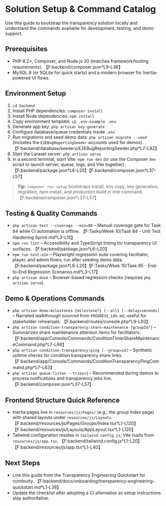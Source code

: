 # Solution Setup & Command Catalog

Use this guide to bootstrap the transparency solution locally and understand the commands available for development, testing, and demo support.

## Prerequisites
- PHP 8.2+, Composer, and Node.js 20 (matches framework/tooling requirements). 【F:backend/composer.json†L9-L36】
- MySQL 8 (or SQLite for quick starts) and a modern browser for Inertia-powered UI flows.

## Environment Setup
1. `cd backend`
2. Install PHP dependencies: `composer install`
3. Install Node dependencies: `npm install`
4. Copy environment template: `cp .env.example .env`
5. Generate app key: `php artisan key:generate`
6. Configure database/queue credentials inside `.env`
7. Run migrations and seed demo data: `php artisan migrate --seed` (includes the `E2EBugReportingSeeder` accounts used for demos). 【F:backend/database/seeders/E2EBugReportingSeeder.php†L7-L82】
8. Start the Laravel server: `php artisan serve`
9. In a second terminal, start Vite: `npm run dev` (or use the Composer `dev` script to launch server, queue, logs, and Vite together). 【F:backend/package.json†L6-L20】【F:backend/composer.json†L37-L57】

> **Tip:** `composer run setup` bootstraps install, env copy, key generation, migration, npm install, and production build in one command. 【F:backend/composer.json†L37-L57】

## Testing & Quality Commands
- `php artisan test --coverage --min=80` – Manual coverage gate for Task 84 while CI automation is offline. 【F:Tasks/Week 10/Task 84 - Unit Test Hardening Sprint.md†L3-L15】
- `npm run lint` – Accessibility and TypeScript linting for transparency UI surfaces. 【F:backend/package.json†L6-L20】
- `npm run test:e2e` – Playwright regression suite covering facilitator, player, and admin flows; run after seeding demo data. 【F:backend/package.json†L6-L20】【F:Tasks/Week 10/Task 85 - End-to-End Regression Scenarios.md†L3-L17】
- `php artisan dusk` – Browser-based regression checks (requires `php artisan serve`).

## Demo & Operations Commands
- `php artisan demo:milestones {milestone?} [--all] [--delay=seconds]` – Narrated walkthrough sourced from `PROGRESS_LOG.md`; useful for stakeholder rehearsals. 【F:backend/routes/console.php†L9-L93】
- `php artisan condition-transparency:share-maintenance {groupId?}` – Summarizes share maintenance attention items for facilitators. 【F:backend/app/Console/Commands/ConditionTimerShareMaintenanceCommand.php†L7-L68】
- `php artisan condition-transparency:ping [--group=id]` – Synthetic uptime checks for condition transparency share links. 【F:backend/app/Console/Commands/ConditionTransparencyPingCommand.php†L7-L63】
- `php artisan queue:listen --tries=1` – Recommended during demos to process notifications and transparency jobs live. 【F:backend/composer.json†L37-L57】

## Frontend Structure Quick Reference
- Inertia pages live in `resources/js/Pages/` (e.g., the group index page) with shared layouts under `resources/js/Layouts`. 【F:backend/resources/js/Pages/Groups/Index.tsx†L1-L120】【F:backend/resources/js/Layouts/AppLayout.tsx†L1-L120】
- Tailwind configuration resides in `tailwind.config.js`; Vite loads from `resources/js/app.tsx`. 【F:backend/tailwind.config.js†L1-L20】【F:backend/resources/js/app.tsx†L1-L40】

## Next Steps
- Link this guide from the Transparency Engineering Quickstart for continuity. 【F:backend/docs/onboarding/transparency-engineering-quickstart.md†L1-L38】
- Update the checklist after adopting a CI alternative so setup instructions stay authoritative.
